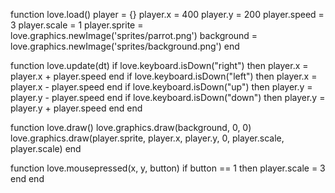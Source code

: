 
function love.load()
    player = {}
    player.x = 400
    player.y = 200
    player.speed = 3
    player.scale = 1
    player.sprite = love.graphics.newImage('sprites/parrot.png')
    background = love.graphics.newImage('sprites/background.png')
end

function love.update(dt)
    if love.keyboard.isDown("right") then
        player.x = player.x + player.speed
    end
    if love.keyboard.isDown("left") then
        player.x = player.x - player.speed
    end
    if love.keyboard.isDown("up") then
        player.y = player.y - player.speed
    end
    if love.keyboard.isDown("down") then
        player.y = player.y + player.speed
    end
end

function love.draw()
    love.graphics.draw(background, 0, 0)
    love.graphics.draw(player.sprite, player.x, player.y, 0, player.scale, player.scale)
end

function love.mousepressed(x, y, button)
    if button == 1 then
		player.scale = 3
	end
end